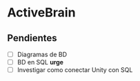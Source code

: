 ActiveBrain
===========

Pendientes
----------

-   [ ] Diagramas de BD
-   [ ] BD en SQL **urge**
-   [ ] Investigar como conectar Unity con SQL
